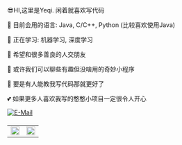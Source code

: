 :sunglasses:HI,这里是Yeqi. 闲着就喜欢写代码  

🌱 目前会用的语言: Java, C/C++, Python (比较喜欢使用Java)  

🔭 正在学习: 机器学习, 深度学习  

👯 希望和很多善良的人交朋友  

💬 或许我们可以聊些有趣但没啥用的奇妙小程序  

🤔 要是有人能教我写代码那就更好了  

💕 如果更多人喜欢我写的憨憨小项目一定很令人开心  

<a href="https://wiki.originmc.cn/" target="_blank">
    <img src=https://img.shields.io/badge/Wiki-%23946CE6.svg?style=for-the-badge&logo=sailfishos&logoColor=white
        alt=E-Mail style="margin-bottom: 5px;" />
</a>


<table>
    <tr>
        <td valign="top" width="50%">
            <img src="https://github-readme-stats.vercel.app/api?username=Yeqi99&show_icons=true&count_private=true&hide_border=true"
                style="width: 100%" />
        </td>
        <td valign="top" width="50%">
            <img src="https://github-readme-stats.vercel.app/api/top-langs/?username=Yeqi99&hide_border=true&layout=compact"
                style="width: 100%" />
        </td>
    </tr>
</table>
